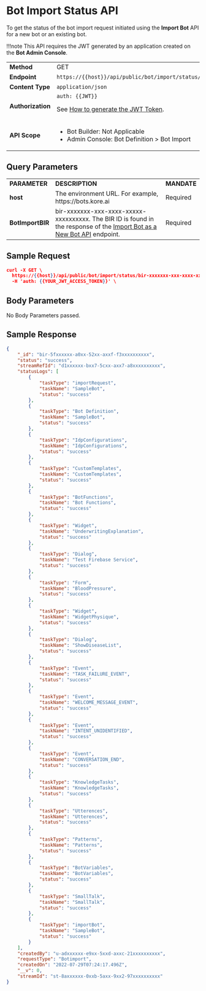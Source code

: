 # **Bot Import Status API**

To get the status of the bot import request initiated using the **Import Bot** API for a new bot or an existing bot.

!!!note
    This API requires the JWT generated by an application created on the **Bot Admin Console**.

<table>
  <tr>
   <td><strong>Method</strong>
   </td>
   <td>GET
   </td>
  </tr>
  <tr>
   <td><strong>Endpoint</strong>
   </td>
   <td><code>https://{{host}}/api/public/bot/import/status/{{BotImportBIR}}</code>
   </td>
  </tr>
  <tr>
   <td><strong>Content Type</strong>
   </td>
   <td><code>application/json</code>
   </td>
  </tr>
  <tr>
   <td><strong>Authorization</strong>
   </td>
   <td><code>auth: {{JWT}}</code>
<p>
See <a href="https://developer.kore.ai/docs/bots/api-guide/apis/#Generating_the_JWT_Token">How to generate the JWT Token</a>.
   </td>
  </tr>
  <tr>
   <td><strong>API Scope</strong>
   </td>
   <td>
<ul>

<li>Bot Builder: Not Applicable

<li>Admin Console: Bot Definition > Bot Import
</li>
</ul>
   </td>
  </tr>
</table>


## Query Parameters


<table>
  <tr>
   <td><strong>PARAMETER</strong>
   </td>
   <td><strong>DESCRIPTION</strong>
   </td>
   <td><strong>MANDATE</strong>
   </td>
  </tr>
  <tr>
   <td><strong>host</strong>
   </td>
   <td>The environment URL. For example, https://bots.kore.ai
   </td>
   <td>Required
   </td>
  </tr>
  <tr>
   <td><strong>BotImportBIR</strong>
   </td>
   <td>bir-xxxxxxx-xxx-xxxx-xxxxx-xxxxxxxxxx. The BIR ID is found in the response of the <a href="https://developer.kore.ai/docs/bots/api-guide/import-bot-as-a-new-bot-api/">Import Bot as a New Bot API</a> endpoint.
   </td>
   <td>Required
   </td>
  </tr>
</table>


 


## Sample Request


```json
curl -X GET \
  https://{{host}}/api/public/bot/import/status/bir-xxxxxxx-xxx-xxxx-xxxxx-xxxxxxxxxx \
  -H 'auth: {{YOUR_JWT_ACCESS_TOKEN}}' \
```


 


## Body Parameters

No Body Parameters passed.


## Sample Response


```json
{
    "_id": "bir-5fxxxxxx-a0xx-52xx-axxf-f3xxxxxxxxxx",
    "status": "success",
    "streamRefId": "d1xxxxxx-bxx7-5cxx-axx7-a8xxxxxxxxxx",
    "statusLogs": [
        {
            "taskType": "importRequest",
            "taskName": "SampleBot",
            "status": "success"
        },
        {
            "taskType": "Bot Definition",
            "taskName": "SampleBot",
            "status": "success"
        },
        {
            "taskType": "IdpConfigurations",
            "taskName": "IdpConfigurations",
            "status": "success"
        },
        {
            "taskType": "CustomTemplates",
            "taskName": "CustomTemplates",
            "status": "success"
        },
        {
            "taskType": "BotFunctions",
            "taskName": "Bot Functions",
            "status": "success"
        },
        {
            "taskType": "Widget",
            "taskName": "UnderwritingExplanation",
            "status": "success"
        },
        {
            "taskType": "Dialog",
            "taskName": "Test Firebase Service",
            "status": "success"
        },
        {
            "taskType": "Form",
            "taskName": "BloodPressure",
            "status": "success"
        },
        {
            "taskType": "Widget",
            "taskName": "WidgetPhysique",
            "status": "success"
        },
        {
            "taskType": "Dialog",
            "taskName": "ShowDiseaseList",
            "status": "success"
        },
        {
            "taskType": "Event",
            "taskName": "TASK_FAILURE_EVENT",
            "status": "success"
        },
        {
            "taskType": "Event",
            "taskName": "WELCOME_MESSAGE_EVENT",
            "status": "success"
        },
        {
            "taskType": "Event",
            "taskName": "INTENT_UNIDENTIFIED",
            "status": "success"
        },
        {
            "taskType": "Event",
            "taskName": "CONVERSATION_END",
            "status": "success"
        },
        {
            "taskType": "KnowledgeTasks",
            "taskName": "KnowledgeTasks",
            "status": "success"
        },
        {
            "taskType": "Utterences",
            "taskName": "Utterences",
            "status": "success"
        },
        {
            "taskType": "Patterns",
            "taskName": "Patterns",
            "status": "success"
        },
        {
            "taskType": "BotVariables",
            "taskName": "BotVariables",
            "status": "success"
        },
        {
            "taskType": "SmallTalk",
            "taskName": "SmallTalk",
            "status": "success"
        },
        {
            "taskType": "importBot",
            "taskName": "SampleBot",
            "status": "success"
        }
    ],
    "createdBy": "u-adxxxxxx-e9xx-5xxd-axxc-21xxxxxxxxxx",
    "requestType": "Botimport",
    "createdOn": "2022-07-29T07:24:17.496Z",
    "__v": 0,
    "streamId": "st-8axxxxxx-0xxb-5axx-9xx2-97xxxxxxxxxx"
}
```